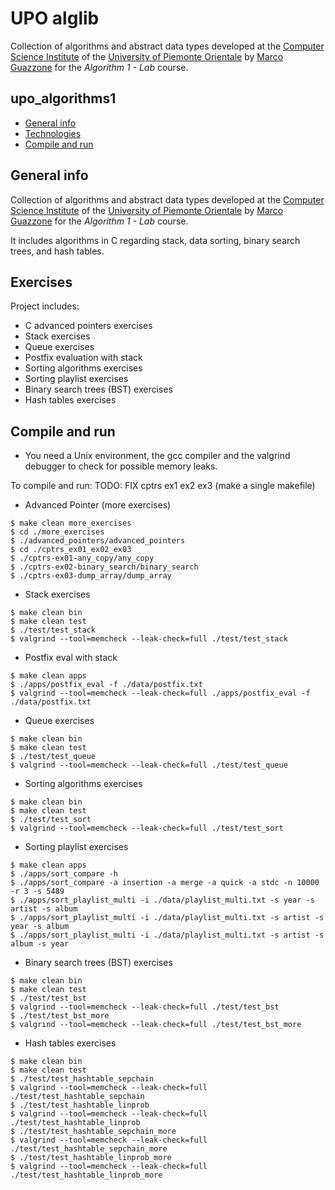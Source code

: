 UPO alglib
==========

Collection of algorithms and abstract data types developed at the [Computer Science Institute](http://www.di.unipmn.it) of the [University of Piemonte Orientale](http://www.uniupo.it) by [Marco Guazzone](https://github.com/sguazt) for the *Algorithm 1 - Lab* course.

## upo_algorithms1
* [General info](#general-info)
* [Technologies](#technologies)
* [Compile and run](#compile-and-run)

## General info
Collection of algorithms and abstract data types developed at the [Computer Science Institute](http://www.di.unipmn.it) of the [University of Piemonte Orientale](http://www.uniupo.it) by [Marco Guazzone](https://github.com/sguazt) for the *Algorithm 1 - Lab* course.

It includes algorithms in C regarding stack, data sorting, binary search trees, and hash tables.

## Exercises
Project includes:
* C advanced pointers exercises
* Stack exercises
* Queue exercises
* Postfix evaluation with stack
* Sorting algorithms exercises
* Sorting playlist exercises
* Binary search trees (BST) exercises
* Hash tables exercises

## Compile and run
* You need a Unix environment, the gcc compiler and the valgrind debugger to check for possible memory leaks.

To compile and run:
TODO: FIX cptrs ex1 ex2 ex3 (make a single makefile)
* Advanced Pointer (more exercises)
```
$ make clean more_exercises
$ cd ./more_exercises
$ ./advanced_pointers/advanced_pointers
$ cd ./cptrs_ex01_ex02_ex03
$ ./cptrs-ex01-any_copy/any_copy
$ ./cptrs-ex02-binary_search/binary_search
$ ./cptrs-ex03-dump_array/dump_array
```

* Stack exercises
```
$ make clean bin
$ make clean test
$ ./test/test_stack
$ valgrind --tool=memcheck --leak-check=full ./test/test_stack
```

* Postfix eval with stack
```
$ make clean apps
$ ./apps/postfix_eval -f ./data/postfix.txt
$ valgrind --tool=memcheck --leak-check=full ./apps/postfix_eval -f ./data/postfix.txt
```

* Queue exercises
```
$ make clean bin
$ make clean test
$ ./test/test_queue
$ valgrind --tool=memcheck --leak-check=full ./test/test_queue
```

* Sorting algorithms exercises
```
$ make clean bin
$ make clean test
$ ./test/test_sort
$ valgrind --tool=memcheck --leak-check=full ./test/test_sort
```

* Sorting playlist exercises
```
$ make clean apps
$ ./apps/sort_compare -h
$ ./apps/sort_compare -a insertion -a merge -a quick -a stdc -n 10000 -r 3 -s 5489
$ ./apps/sort_playlist_multi -i ./data/playlist_multi.txt -s year -s artist -s album
$ ./apps/sort_playlist_multi -i ./data/playlist_multi.txt -s artist -s year -s album
$ ./apps/sort_playlist_multi -i ./data/playlist_multi.txt -s artist -s album -s year
```

* Binary search trees (BST) exercises
```
$ make clean bin
$ make clean test
$ ./test/test_bst
$ valgrind --tool=memcheck --leak-check=full ./test/test_bst
$ ./test/test_bst_more
$ valgrind --tool=memcheck --leak-check=full ./test/test_bst_more
```

* Hash tables exercises
```
$ make clean bin
$ make clean test
$ ./test/test_hashtable_sepchain
$ valgrind --tool=memcheck --leak-check=full ./test/test_hashtable_sepchain
$ ./test/test_hashtable_linprob
$ valgrind --tool=memcheck --leak-check=full ./test/test_hashtable_linprob
$ ./test/test_hashtable_sepchain_more
$ valgrind --tool=memcheck --leak-check=full ./test/test_hashtable_sepchain_more
$ ./test/test_hashtable_linprob_more
$ valgrind --tool=memcheck --leak-check=full ./test/test_hashtable_linprob_more
```